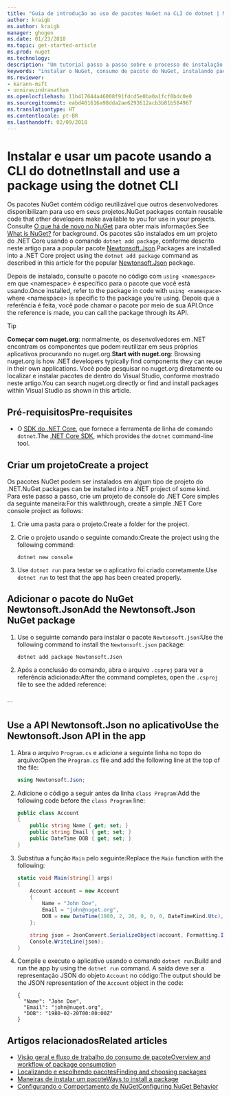 ```yaml
---
title: "Guia de introdução ao uso de pacotes NuGet na CLI do dotnet | Microsoft Docs"
author: kraigb
ms.author: kraigb
manager: ghogen
ms.date: 01/23/2018
ms.topic: get-started-article
ms.prod: nuget
ms.technology: 
description: "Um tutorial passo a passo sobre o processo de instalação e uso de um pacote NuGet em um projeto .NET Core."
keywords: "instalar o NuGet, consumo de pacote do NuGet, instalando pacotes do NuGet, referências de pacote do NuGet, usando pacotes do NuGet"
ms.reviewer:
- karann-msft
- unniravindranathan
ms.openlocfilehash: 11b417644a46008f91fdcd5e0ba0a1fcf0bdc0e0
ms.sourcegitcommit: eabd401616a98dda2ae6293612acb3b81b584967
ms.translationtype: HT
ms.contentlocale: pt-BR
ms.lasthandoff: 02/09/2018
---
```

# <a name="install-and-use-a-package-using-the-dotnet-cli"></a><span data-ttu-id="7525c-104">Instalar e usar um pacote usando a CLI do dotnet</span><span class="sxs-lookup"><span data-stu-id="7525c-104">Install and use a package using the dotnet CLI</span></span>

<span data-ttu-id="7525c-105">Os pacotes NuGet contém código reutilizável que outros desenvolvedores disponibilizam para uso em seus projetos.</span><span class="sxs-lookup"><span data-stu-id="7525c-105">NuGet packages contain reusable code that other developers make available to you for use in your projects.</span></span> <span data-ttu-id="7525c-106">Consulte [O que há de novo no NuGet](../What-is-NuGet.md) para obter mais informações.</span><span class="sxs-lookup"><span data-stu-id="7525c-106">See [What is NuGet?](../What-is-NuGet.md) for background.</span></span> <span data-ttu-id="7525c-107">Os pacotes são instalados em um projeto do .NET Core usando o comando `dotnet add package`, conforme descrito neste artigo para a popular pacote [Newtonsoft.Json](https://www.nuget.org/packages/Newtonsoft.Json/).</span><span class="sxs-lookup"><span data-stu-id="7525c-107">Packages are installed into a .NET Core project using the `dotnet add package` command as described in this article for the popular [Newtonsoft.Json](https://www.nuget.org/packages/Newtonsoft.Json/) package.</span></span>

<span data-ttu-id="7525c-108">Depois de instalado, consulte o pacote no código com `using <namespace>` em que \<namespace\> é específico para o pacote que você está usando.</span><span class="sxs-lookup"><span data-stu-id="7525c-108">Once installed, refer to the package in code with `using <namespace>` where \<namespace\> is specific to the package you're using.</span></span> <span data-ttu-id="7525c-109">Depois que a referência é feita, você pode chamar o pacote por meio de sua API.</span><span class="sxs-lookup"><span data-stu-id="7525c-109">Once the reference is made, you can call the package through its API.</span></span>

> [!Tip]
> <span data-ttu-id="7525c-110">**Começar com nuget.org**: normalmente, os desenvolvedores em .NET encontram os componentes que podem reutilizar em seus próprios aplicativos procurando no nuget.org.</span><span class="sxs-lookup"><span data-stu-id="7525c-110">**Start with nuget.org**: Browsing nuget.org is how .NET developers typically find components they can reuse in their own applications.</span></span> <span data-ttu-id="7525c-111">Você pode pesquisar no nuget.org diretamente ou localizar e instalar pacotes de dentro do Visual Studio, conforme mostrado neste artigo.</span><span class="sxs-lookup"><span data-stu-id="7525c-111">You can search nuget.org directly or find and install packages within Visual Studio as shown in this article.</span></span>

## <a name="pre-requisites"></a><span data-ttu-id="7525c-112">Pré-requisitos</span><span class="sxs-lookup"><span data-stu-id="7525c-112">Pre-requisites</span></span>

- <span data-ttu-id="7525c-113">O [SDK do .NET Core](https://www.microsoft.com/net/download/), que fornece a ferramenta de linha de comando `dotnet`.</span><span class="sxs-lookup"><span data-stu-id="7525c-113">The [.NET Core SDK](https://www.microsoft.com/net/download/), which provides the `dotnet` command-line tool.</span></span>

## <a name="create-a-project"></a><span data-ttu-id="7525c-114">Criar um projeto</span><span class="sxs-lookup"><span data-stu-id="7525c-114">Create a project</span></span>

<span data-ttu-id="7525c-115">Os pacotes NuGet podem ser instalados em algum tipo de projeto do .NET.</span><span class="sxs-lookup"><span data-stu-id="7525c-115">NuGet packages can be installed into a .NET project of some kind.</span></span> <span data-ttu-id="7525c-116">Para este passo a passo, crie um projeto de console do .NET Core simples da seguinte maneira:</span><span class="sxs-lookup"><span data-stu-id="7525c-116">For this walkthrough, create a simple .NET Core console project as follows:</span></span>

1. <span data-ttu-id="7525c-117">Crie uma pasta para o projeto.</span><span class="sxs-lookup"><span data-stu-id="7525c-117">Create a folder for the project.</span></span>

1. <span data-ttu-id="7525c-118">Crie o projeto usando o seguinte comando:</span><span class="sxs-lookup"><span data-stu-id="7525c-118">Create the project using the following command:</span></span>

    ```cli
    dotnet new console
    ```

1. <span data-ttu-id="7525c-119">Use `dotnet run` para testar se o aplicativo foi criado corretamente.</span><span class="sxs-lookup"><span data-stu-id="7525c-119">Use `dotnet run` to test that the app has been created properly.</span></span>

## <a name="add-the-newtonsoftjson-nuget-package"></a><span data-ttu-id="7525c-120">Adicionar o pacote do NuGet Newtonsoft.Json</span><span class="sxs-lookup"><span data-stu-id="7525c-120">Add the Newtonsoft.Json NuGet package</span></span>

1. <span data-ttu-id="7525c-121">Use o seguinte comando para instalar o pacote `Newtonsoft.json`:</span><span class="sxs-lookup"><span data-stu-id="7525c-121">Use the following command to install the `Newtonsoft.json` package:</span></span>

    ```cli
    dotnet add package Newtonsoft.Json
    ```

1. <span data-ttu-id="7525c-122">Após a conclusão do comando, abra o arquivo `.csproj` para ver a referência adicionada:</span><span class="sxs-lookup"><span data-stu-id="7525c-122">After the command completes, open the `.csproj` file to see the added reference:</span></span>

    ```xml
  <ItemGroup>
    <PackageReference Include="Newtonsoft.Json" Version="10.0.3" />
  </ItemGroup>
    ```

## <a name="use-the-newtonsoftjson-api-in-the-app"></a><span data-ttu-id="7525c-123">Use a API Newtonsoft.Json no aplicativo</span><span class="sxs-lookup"><span data-stu-id="7525c-123">Use the Newtonsoft.Json API in the app</span></span>

1. <span data-ttu-id="7525c-124">Abra o arquivo `Program.cs` e adicione a seguinte linha no topo do arquivo:</span><span class="sxs-lookup"><span data-stu-id="7525c-124">Open the `Program.cs` file and add the following line at the top of the file:</span></span>

    ```cs
    using Newtonsoft.Json;
    ```

1. <span data-ttu-id="7525c-125">Adicione o código a seguir antes da linha `class Program`:</span><span class="sxs-lookup"><span data-stu-id="7525c-125">Add the following code before the `class Program` line:</span></span>

    ```cs
    public class Account
    {
        public string Name { get; set; }
        public string Email { get; set; }
        public DateTime DOB { get; set; }
    }
    ```

1. <span data-ttu-id="7525c-126">Substitua a função `Main` pelo seguinte:</span><span class="sxs-lookup"><span data-stu-id="7525c-126">Replace the `Main` function with the following:</span></span>

    ```cs
    static void Main(string[] args)
    {
        Account account = new Account
        {
            Name = "John Doe",
            Email = "john@nuget.org",
            DOB = new DateTime(1980, 2, 20, 0, 0, 0, DateTimeKind.Utc),
        };

        string json = JsonConvert.SerializeObject(account, Formatting.Indented);
        Console.WriteLine(json);
    }
    ```

1. <span data-ttu-id="7525c-127">Compile e execute o aplicativo usando o comando `dotnet run`.</span><span class="sxs-lookup"><span data-stu-id="7525c-127">Build and run the app by using the `dotnet run` command.</span></span> <span data-ttu-id="7525c-128">A saída deve ser a representação JSON do objeto `Account` no código:</span><span class="sxs-lookup"><span data-stu-id="7525c-128">The output should be the JSON representation of the `Account` object in the code:</span></span>

    ```output
    {
      "Name": "John Doe",
      "Email": "john@nuget.org",
      "DOB": "1980-02-20T00:00:00Z"
    }
    ```

## <a name="related-articles"></a><span data-ttu-id="7525c-129">Artigos relacionados</span><span class="sxs-lookup"><span data-stu-id="7525c-129">Related articles</span></span>

- [<span data-ttu-id="7525c-130">Visão geral e fluxo de trabalho do consumo de pacote</span><span class="sxs-lookup"><span data-stu-id="7525c-130">Overview and workflow of package consumption</span></span>](../consume-packages/overview-and-workflow.md)
- [<span data-ttu-id="7525c-131">Localizando e escolhendo pacotes</span><span class="sxs-lookup"><span data-stu-id="7525c-131">Finding and choosing packages</span></span>](../consume-packages/finding-and-choosing-packages.md)
- [<span data-ttu-id="7525c-132">Maneiras de instalar um pacote</span><span class="sxs-lookup"><span data-stu-id="7525c-132">Ways to install a package</span></span>](../consume-packages/ways-to-install-a-package.md)
- [<span data-ttu-id="7525c-133">Configurando o Comportamento de NuGet</span><span class="sxs-lookup"><span data-stu-id="7525c-133">Configuring NuGet Behavior</span></span>](../consume-packages/configuring-nuget-behavior.md)
